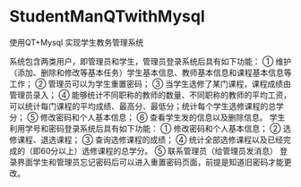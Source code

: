 # StudentManQTwithMysql
使用QT+Mysql 实现学生教务管理系统

系统包含两类用户，即管理员和学生，管理员登录系统后具有如下功能：
①	维护（添加、删除和修改等基本任务）学生基本信息、教师基本信息和课程基本信息等工作；
②	管理员可以为学生重置密码；
③	当学生选修了某门课程，课程成绩由管理员录入；
④	能够统计不同职称的教师的数量、不同职称的教师的平均工资，可以统计每门课程的平均成绩、最高分、最低分；统计每个学生选修课程的总学分；
⑤	修改密码和个人基本信息；
⑥ 查看学生发的信息以及删除信息。
学生利用学号和密码登录系统后具有如下功能：
①	修改密码和个人基本信息；
②	选修课程、退选课程；
③	查询选修课程的成绩；
④	统计全部选修课程以及已经完成的（即60分以上）选修课程的总学分。
⑤ 联系管理员（给管理员发消息）
登录界面学生和管理员忘记密码后可以进入重置密码页面，前提是知道旧密码才能更改。
